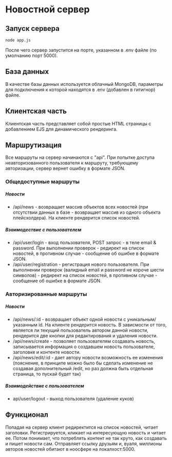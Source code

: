 # Новостной сервер #

## Запуск сервера ##
```sh
node app.js
```
После чего сервер запустится на порте, указанном в .env файле (по умолчанию порт 5000).

## База данных ##
В качестве базы данных используется облачный MongoDB, параметры для подключения к которой находятся в .env (добавлен в гитигнор) файле.

## Клиентская часть ##
Клиентская часть представляет собой простые HTML страницы с добавлением EJS для динамического рендеринга.

## Маршрутизация ##
Все маршруты на сервер начинаются с "api". При попытке доступа неавторизованного пользователя к маршруту, требующему авторизации, сервер вернет ошибку в формате JSON.
### Общедоступные маршруты ###
##### Новости #####
* /api/news - возвращает массив объектов всех новостей (при отсутствии данных в базе - возвращает массив из одного объекта плейсхолдера). На клиенте рендерится список новостей.
##### Взаимодествие с пользователем #####
* /api/user/login - вход пользователя, POST запрос - в теле email & password. При выполнении проверок - редирект на список новостей, в противном случае - сообщение об ошибке в формате JSON.
* /api/user/registration - регистрация нового пользователя. При выполнении проверок (валидный email и password не короче шести символов) - редирект на список новостей, в противном случае - сообщение об ошибке в формате JSON. 

### Авторизированные маршруты ###
##### Новости #####
* /api/news/:id - возвращает объект одной новости с уникальным/указанным id. На клиенте рендерится новость. В зависмости от того, является ли текущий пользователь автором данной новости, рендерится две кнопки для редактирования и удаления новости.
* /api/news/create - позволяет пользователям создавать новость, записывается информация о создавшем новость пользователе, заголовке и контенте новости.
* /api/news/edit/:id - дает автору новости возможность ее изменения
(пояснение, в принципе можно было бы сделать изменение не создавая дополнительный /edit, но раз должна быть отдельная страница, то пускай будет так)

##### Взаимодействие с пользователем #####
* api/user/logout - выход пользователя (удаление куков)



## Функционал ##
Попадая на сервер клиент редиректится на список новостей, читает заголовки. Регистрируется, кликает на интересующую новость и читает ее. Потом понимает, что потреблять контент не так круто, как создавать и пишет новости сам. Отправляет ссылку друзьям и, вуаля, миллионы авторов новостей обитают в ноосфере на локалхост:5000.